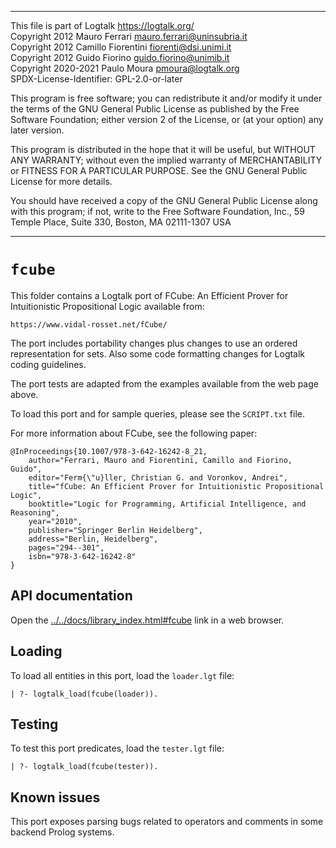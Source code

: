 ________________________________________________________________________

This file is part of Logtalk <https://logtalk.org/>  
Copyright 2012 Mauro Ferrari      <mauro.ferrari@uninsubria.it>  
Copyright 2012 Camillo Fiorentini <fiorenti@dsi.unimi.it>  
Copyright 2012 Guido Fiorino      <guido.fiorino@unimib.it>  
Copyright 2020-2021 Paulo Moura   <pmoura@logtalk.org>  
SPDX-License-Identifier: GPL-2.0-or-later

This program is free software; you can redistribute it and/or modify
it under the terms of the GNU General Public License as published by
the Free Software Foundation; either version 2 of the License, or
(at your option) any later version.

This program is distributed in the hope that it will be useful,
but WITHOUT ANY WARRANTY; without even the implied warranty of
MERCHANTABILITY or FITNESS FOR A PARTICULAR PURPOSE.  See the
GNU General Public License for more details.

You should have received a copy of the GNU General Public License
along with this program; if not, write to the Free Software
Foundation, Inc., 59 Temple Place, Suite 330, Boston, MA  02111-1307  USA
________________________________________________________________________


`fcube`
=======

This folder contains a Logtalk port of FCube: An Efficient Prover for
Intuitionistic Propositional Logic available from:

	https://www.vidal-rosset.net/fCube/

The port includes portability changes plus changes to use an ordered
representation for sets. Also some code formatting changes for Logtalk
coding guidelines.

The port tests are adapted from the examples available from the web
page above.

To load this port and for sample queries, please see the `SCRIPT.txt`
file.

For more information about FCube, see the following paper:

	@InProceedings{10.1007/978-3-642-16242-8_21,
		author="Ferrari, Mauro and Fiorentini, Camillo and Fiorino, Guido",
		editor="Ferm{\"u}ller, Christian G. and Voronkov, Andrei",
		title="fCube: An Efficient Prover for Intuitionistic Propositional Logic",
		booktitle="Logic for Programming, Artificial Intelligence, and Reasoning",
		year="2010",
		publisher="Springer Berlin Heidelberg",
		address="Berlin, Heidelberg",
		pages="294--301",
		isbn="978-3-642-16242-8"
	}


API documentation
-----------------

Open the [../../docs/library_index.html#fcube](../../docs/library_index.html#fcube)
link in a web browser.


Loading
-------

To load all entities in this port, load the `loader.lgt` file:

	| ?- logtalk_load(fcube(loader)).


Testing
-------

To test this port predicates, load the `tester.lgt` file:

	| ?- logtalk_load(fcube(tester)).


Known issues
------------

This port exposes parsing bugs related to operators and comments in
some backend Prolog systems.
